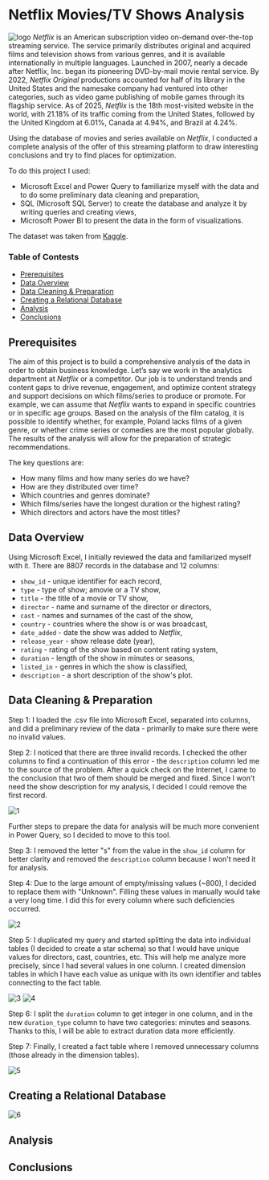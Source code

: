 # Netflix Movies/TV Shows Analysis
![logo](https://github.com/user-attachments/assets/2852505e-3dd4-4cbb-9d83-5c64ecd562d4)
*Netflix* is an American subscription video on-demand over-the-top streaming service. The service primarily distributes original and acquired films and television shows from various genres, and it is available internationally in multiple languages. Launched in 2007, nearly a decade after Netflix, Inc. began its pioneering DVD-by-mail movie rental service. By 2022, *Netflix Original* productions accounted for half of its library in the United States and the namesake company had ventured into other categories, such as video game publishing of mobile games through its flagship service. As of 2025, *Netflix* is the 18th most-visited website in the world, with 21.18% of its traffic coming from the United States, followed by the United Kingdom at 6.01%, Canada at 4.94%, and Brazil at 4.24%.

Using the database of movies and series available on *Netflix*, I conducted a complete analysis of the offer of this streaming platform to draw interesting conclusions and try to find places for optimization.

To do this project I used:
- Microsoft Excel and Power Query to familiarize myself with the data and to do some preliminary data cleaning and preparation,
- SQL (Microsoft SQL Server) to create the database and analyze it by writing queries and creating views,
- Microsoft Power BI to present the data in the form of visualizations.

The dataset was taken from [Kaggle](https://www.kaggle.com/datasets/shivamb/netflix-shows).
### Table of Contests
- [Prerequisites]()
- [Data Overview]()
- [Data Cleaning & Preparation]()
- [Creating a Relational Database]()
- [Analysis]()
- [Conclusions]()
## Prerequisites
The aim of this project is to build a comprehensive analysis of the data in order to obtain business knowledge. Let’s say we work in the analytics department at *Netflix* or a competitor. Our job is to understand trends and content gaps to drive revenue, engagement, and optimize content strategy and support decisions on which films/series to produce or promote. For example, we can assume that *Netflix* wants to expand in specific countries or in specific age groups. Based on the analysis of the film catalog, it is possible to identify whether, for example, Poland lacks films of a given genre, or whether crime series or comedies are the most popular globally. The results of the analysis will allow for the preparation of strategic recommendations.

The key questions are:
- How many films and how many series do we have?
- How are they distributed over time?
- Which countries and genres dominate?
- Which films/series have the longest duration or the highest rating?
- Which directors and actors have the most titles?
## Data Overview
Using Microsoft Excel, I initially reviewed the data and familiarized myself with it. There are 8807 records in the database and 12 columns:
- `show_id` - unique identifier for each record,
- `type` - type of show; amovie or a TV show,
- `title` - the title of a movie or TV show,
- `director` - name and surname of the director or directors,
- `cast` - names and surnames of the cast of the show,
- `country` - countries where the show is or was broadcast,
- `date_added` - date the show was added to *Netflix*,
- `release_year` - show release date (year),
- `rating` - rating of the show based on content rating system,
- `duration` - length of the show in minutes or seasons,
- `listed_in` - genres in which the show is classified,
- `description` - a short description of the show's plot.
## Data Cleaning & Preparation
Step 1: I loaded the .csv file into Microsoft Excel, separated into columns, and did a preliminary review of the data - primarily to make sure there were no invalid values.

Step 2: I noticed that there are three invalid records. I checked the other columns to find a continuation of this error - the `description` column led me to the source of the problem. After a quick check on the Internet, I came to the conclusion that two of them should be merged and fixed. Since I won't need the show description for my analysis, I decided I could remove the first record.

![1](https://github.com/user-attachments/assets/02f3be04-9f7c-430b-a318-38cb53747b90)

Further steps to prepare the data for analysis will be much more convenient in Power Query, so I decided to move to this tool.

Step 3: I removed the letter "s" from the value in the `show_id` column for better clarity and removed the `description` column because I won't need it for analysis.

Step 4: Due to the large amount of empty/missing values ​​(~800), I decided to replace them with "Unknown". Filling these values ​​in manually would take a very long time. I did this for every column where such deficiencies occurred.

![2](https://github.com/user-attachments/assets/b08b20c5-3f7a-4590-aad3-bb4eebd2e72a)

Step 5: I duplicated my query and started splitting the data into individual tables (I decided to create a star schema) so that I would have unique values ​​for directors, cast, countries, etc. This will help me analyze more precisely, since I had several values ​​in one column. I created dimension tables in which I have each value as unique with its own identifier and tables connecting to the fact table.

![3](https://github.com/user-attachments/assets/25ae4899-f9eb-4f7a-9b64-d6aee9e544a0)
![4](https://github.com/user-attachments/assets/e8635806-9015-48f8-b229-a07b4dd8a77b)

Step 6: I split the `duration` column to get integer in one column, and in the new `duration_type` column to have two categories: minutes and seasons. Thanks to this, I will be able to extract duration data more efficiently.

Step 7: Finally, I created a fact table where I removed unnecessary columns (those already in the dimension tables).

![5](https://github.com/user-attachments/assets/22f33049-4c85-4a3c-82f0-34be4da2b866)
## Creating a Relational Database
![6](https://github.com/user-attachments/assets/e8f40dee-4ee2-4d70-acf8-f797fe5bfc22)
## Analysis
## Conclusions

